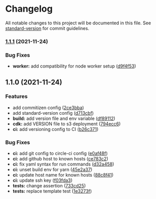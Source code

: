 # Changelog

All notable changes to this project will be documented in this file. See [standard-version](https://github.com/conventional-changelog/standard-version) for commit guidelines.

### [1.1.1](https://github.com/m0tivus/motivus-wb-floatingtool/compare/v1.1.0...v1.1.1) (2021-11-24)


### Bug Fixes

* **worker:** add compatibility for node worker setup ([d9f4f53](https://github.com/m0tivus/motivus-wb-floatingtool/commit/d9f4f53adcbff71462e51d26524aa825c49bb6a4))

## 1.1.0 (2021-11-24)


### Features

* add commitizen config ([2ce3bba](https://github.com/m0tivus/motivus-wb-floatingtool/commit/2ce3bba1e3001b1da1c6edd211bc525f62690fdd))
* add standard-version config ([d713cbf](https://github.com/m0tivus/motivus-wb-floatingtool/commit/d713cbf7120fedf20334b60771dccb2bd7024743))
* **build:** add version file and env variable ([df89112](https://github.com/m0tivus/motivus-wb-floatingtool/commit/df891123f4736f494334b70743ca3cafd795be27))
* **cdk:** add VERSION file to s3 deployment ([794ecc6](https://github.com/m0tivus/motivus-wb-floatingtool/commit/794ecc6377c05000fa9502d32c10ee03b0bf1dac))
* **ci:** add versioning config to CI ([b26c371](https://github.com/m0tivus/motivus-wb-floatingtool/commit/b26c371e892784149b80a56fa7e54ada5b00ccd7))


### Bug Fixes

* **ci:** add git config to circle-ci config ([e0af48f](https://github.com/m0tivus/motivus-wb-floatingtool/commit/e0af48feaf96235769291b34b2b6301e90318683))
* **ci:** add github host to known hosts ([ce783c2](https://github.com/m0tivus/motivus-wb-floatingtool/commit/ce783c2cb09607dff58383fbdbc69fad9fc1a3f6))
* **ci:** fix yaml syntax for run commands ([d32a458](https://github.com/m0tivus/motivus-wb-floatingtool/commit/d32a45836705e7c723b7a2fbf4b7e4e75655478b))
* **ci:** unset build env for yarn ([45e2a37](https://github.com/m0tivus/motivus-wb-floatingtool/commit/45e2a37c2f36c0c9afd69b6e67f953773ab8dc26))
* **ci:** update host name for known hosts ([88c8f41](https://github.com/m0tivus/motivus-wb-floatingtool/commit/88c8f4163ca5a45c4fccb7ed645cc0e19d6db742))
* **ci:** update ssh key ([f03fda3](https://github.com/m0tivus/motivus-wb-floatingtool/commit/f03fda32e489c9cc5d6646ce7b0fb4bf44ec251e))
* **tests:** change assertion ([733cd25](https://github.com/m0tivus/motivus-wb-floatingtool/commit/733cd259376dee656e1267d136e9db07ea956d72))
* **tests:** replace template test ([1e3273f](https://github.com/m0tivus/motivus-wb-floatingtool/commit/1e3273f4898522e40236439e2ae70fb39b08655e))
